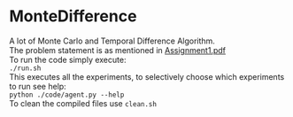 # MonteDifference
A lot of Monte Carlo and Temporal Difference Algorithm.  
The problem statement is as mentioned in [Assignment1.pdf](./Assignment1.pdf)  
To run the code simply execute:  
```./run.sh```  
This executes all the experiments, to selectively choose which experiments to run see help:  
```python ./code/agent.py --help```  
To clean the compiled files use ```clean.sh```
